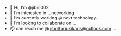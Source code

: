 - 👋 Hi, I’m @jibril002
- 👀 I’m interested in ...networking 
- 🌱 I’m currently working @ next technology...
- 💞️ I’m looking to collaborate on ...
- 📫 can reach me @ jibrilkariukikaris@outlook.com ...

<!---
jibril002/jibril002 is a ✨ special ✨ repository because its `README.md` (this file) appears on your GitHub profile.
You can click the Preview link to take a look at your changes.
--->
